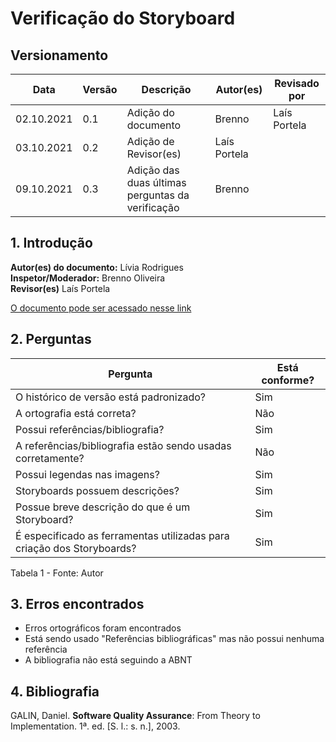 # Verificação do Storyboard

## Versionamento

| Data       | Versão | Descrição                                        | Autor(es)    | Revisado por |
| ---------- | ------ | ------------------------------------------------ | ------------ | ------------ |
| 02.10.2021 | 0.1    | Adição do documento                              | Brenno       | Laís Portela |
| 03.10.2021 | 0.2    | Adição de Revisor(es)                            | Laís Portela |              |
| 09.10.2021 | 0.3    | Adição das duas últimas perguntas da verificação | Brenno       |              |

## 1. Introdução

<b>Autor(es) do documento:</b> Lívia Rodrigues<br>
<b>Inspetor/Moderador:</b> Brenno Oliveira<br>
<b>Revisor(es)</b> Laís Portela <br>

<a href="https://interacao-humano-computador.github.io/2021.1-Semob-DF/#/pages/storyboard">O documento pode ser acessado nesse link</a>

## 2. Perguntas

| Pergunta                                                               | Está conforme? |
| ---------------------------------------------------------------------- | -------------- |
| O histórico de versão está padronizado?                                | Sim            |
| A ortografia está correta?                                             | Não            |
| Possui referências/bibliografia?                                       | Sim            |
| A referências/bibliografia estão sendo usadas corretamente?            | Não            |
| Possui legendas nas imagens?                                           | Sim            |
| Storyboards possuem descrições?                                        | Sim            |
| Possue breve descrição do que é um Storyboard?                         | Sim            |
| É especificado as ferramentas utilizadas para criação dos Storyboards? | Sim            |

Tabela 1 - Fonte: Autor

## 3. Erros encontrados

- Erros ortográficos foram encontrados
- Está sendo usado "Referências bibliográficas" mas não possui nenhuma referência
- A bibliografia não está seguindo a ABNT

## 4. Bibliografia

GALIN, Daniel. <b>Software Quality Assurance</b>: From Theory to Implementation. 1ª. ed. [S. l.: s. n.], 2003.
